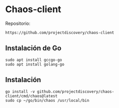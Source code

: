 <h1>Chaos-client</h1>

Repositorio:
```
https://github.com/projectdiscovery/chaos-client
```

<h2>Instalación de Go</h2>

```
sudo apt install gccgo-go 
sudo apt install golang-go
```

<h2>Instalación</h2>

```
go install -v github.com/projectdiscovery/chaos-client/cmd/chaos@latest
sudo cp ~/go/bin/chaos /usr/local/bin
```